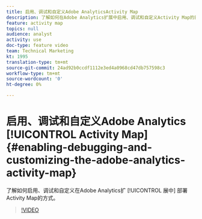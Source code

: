 ```yaml
---
title: 启用、调试和自定义Adobe AnalyticsActivity Map
description: 了解如何在Adobe Analytics扩展中启用、调试和自定义Activity Map的部署方式。
feature: activity map
topics: null
audience: analyst
activity: use
doc-type: feature video
team: Technical Marketing
kt: 1995
translation-type: tm+mt
source-git-commit: 24ad92b0ccdf1112e3ed4a0968cd47db757598c3
workflow-type: tm+mt
source-wordcount: '0'
ht-degree: 0%

---
```



# 启用、调试和自定义Adobe Analytics [!UICONTROL Activity Map] {#enabling-debugging-and-customizing-the-adobe-analytics-activity-map}

了解如何启用、调试和自定义在Adobe Analytics扩 [!UICONTROL 展中] 部署Activity Map的方式。

>[!VIDEO](https://video.tv.adobe.com/v/25878?quality=12)
